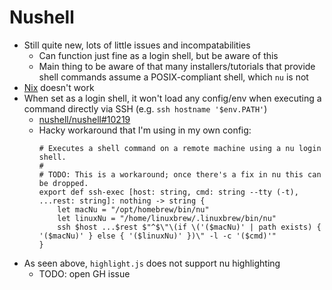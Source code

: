 # Nushell

- Still quite new, lots of little issues and incompatabilities
  - Can function just fine as a login shell, but be aware of this
  - Main thing to be aware of that many installers/tutorials that provide shell commands
    assume a POSIX-compliant shell, which `nu` is not
- [Nix](./nix.md) doesn't work
- When set as a login shell, it won't load any config/env when executing a command
  directly via SSH (e.g. `ssh hostname '$env.PATH'`)
  - [nushell/nushell#10219](https://github.com/nushell/nushell/issues/10219)
  - Hacky workaround that I'm using in my own config:
    ```nu
    # Executes a shell command on a remote machine using a nu login shell.
    #
    # TODO: This is a workaround; once there's a fix in nu this can be dropped.
    export def ssh-exec [host: string, cmd: string --tty (-t), ...rest: string]: nothing -> string {
        let macNu = "/opt/homebrew/bin/nu"
        let linuxNu = "/home/linuxbrew/.linuxbrew/bin/nu"
        ssh $host ...$rest $"^$\"\(if \('($macNu)' | path exists) { '($macNu)' } else { '($linuxNu)' })\" -l -c '($cmd)'"
    }
    ```
- As seen above, `highlight.js` does not support nu highlighting
  - TODO: open GH issue

